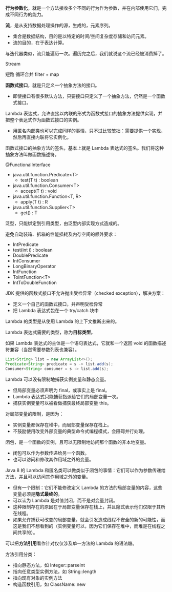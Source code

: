 
**行为参数化**，就是一个方法接收多个不同的行为作为参数，并在内部使用它们，完成不同行为的能力。

**流**，是从支持数据处理操作的源，生成的，元素序列。

- 集合是数据结构，目的是以特定的时间/空间复杂度存储和访问元素。
- 流的目的，在于表达计算。

与迭代器类似，流只能遍历一次。遍历完之后，我们就说这个流已经被消费掉了。

Stream 

短路
循环合并 filter + map

**函数式接口**，就是只定义一个抽象方法的接口。

- 即使接口有很多默认方法，只要接口只定义了一个抽象方法，仍然是一个函数式接口。

Lambda 表达式，允许直接以内联的形式为函数式接口的抽象方法提供实现，并把整个表达式作为函数式接口的实例。

- 用匿名内部类也可以完成同样的事情，只不过比较笨拙：需要提供一个实现，然后再直接内联将它实例化。

函数式接口的抽象方法的签名，基本上就是 Lambda 表达式的签名。我们将这种抽象方法叫做函数描述符。

@FunctionalInterface

- java.util.function.Predicate\<T>
  - test(T t) : boolean
- java.util.function.Consumer\<T>
  - accept(T t) : void
- java.util.function.Function\<T, R>
  - apply(T t) : R
- java.util.function.Supplier\<T>
  - get() : T

泛型，只能绑定到引用类型，由泛型内部实现方式造成的。

避免自动装箱、拆箱的性能损耗及内存空间的额外要求：

- IntPredicate
- test(int i) : boolean
- DoublePredicate 
- IntConsumer
- LongBinaryOperator
- IntFunction
- ToIntFunction\<T>
- IntToDoubleFunction

JDK 提供的函数式接口不允许抛出受检异常（checked exception），解决方案：

- 定义一个自己的函数式接口，并声明受检异常
- 把 Lambda 表达式包在一个 try/catch 块中



Lambda 的类型是从使用 Lambda 的上下文推断出来的。

Lambda 表达式需要的类型，称为**目标类型**。

如果 Lambda 表达式的主体是一个语句表达式，它就和一个返回 void 的函数描述符兼容（当然需要参数列表也兼容）。

```java
List<String> list = new ArrayList<>();
Predicate<String> predicate = s -> list.add(s);
Consumer<String> consumer = s -> list.add(s);
```

Lambda 可以没有限制地捕获实例变量和静态变量。

- 但局部变量必须声明为 final，或事实上是 final。
- Lambda 表达式只能捕获指派给它们的局部变量一次。
- 捕获实例变量可以被看做捕获最终局部变量 this。

对局部变量的限制，是因为：

- 实例变量都保存在堆中，而局部变量保存在栈上。
- 不鼓励使用改变外部变量的典型命令式编程模式，会阻碍并行处理。

闭包，是一个函数的实例，且可以无限制地访问那个函数的非本地变量。

- 闭包可以作为参数传递给另一个函数。
- 也可以访问和修改其作用域之外的变量。

Java 8 的 Lambda 和匿名类可以做类似于闭包的事情：它们可以作为参数传递给方法，并且可以访问其作用域之外的变量。

- 但有一个限制：它们不能修改定义 Lambda 的方法的局部变量的内容，这些变量必须是**隐式最终的**。
- 可以认为 Lambda 是对值封闭，而不是对变量封闭。
- 这种限制存在的原因在于局部变量保存在栈上，并且隐式表示他们仅限于其所在线程。
- 如果允许捕获可改变的局部变量，就会引发造成线程不安全的新的可能性，而这是我们不想看到的（实例变量可以，因为它们保存在堆中，而堆是在线程之间共享的）。

可以把**方法引用**看作针对仅仅涉及单一方法的 Lambda 的语法糖。

方法引用分类：

- 指向静态方法，如 Integer::parseInt
- 指向任意类型实例方法，如 String::length
- 指向现有对象的实例方法
- 构造函数引用，如 ClassName::new

